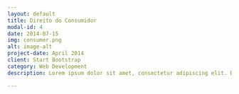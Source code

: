 ```yaml
---
layout: default
title: Direito do Consumidor
modal-id: 4
date: 2014-07-15
img: consumer.png
alt: image-alt
project-date: April 2014
client: Start Bootstrap
category: Web Development
description: Lorem ipsum dolor sit amet, consectetur adipiscing elit. Donec tincidunt metus sem.

---
```

